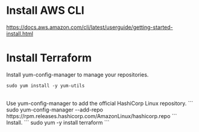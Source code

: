 # Install AWS CLI 

https://docs.aws.amazon.com/cli/latest/userguide/getting-started-install.html


# Install Terraform

Install yum-config-manager to manage your repositories.
```
sudo yum install -y yum-utils
```
</br>
Use yum-config-manager to add the official HashiCorp Linux repository.
```
sudo yum-config-manager --add-repo https://rpm.releases.hashicorp.com/AmazonLinux/hashicorp.repo
```
</br>
Install.
```
sudo yum -y install terraform
```